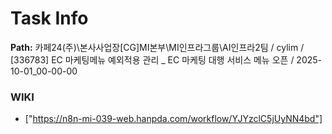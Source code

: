 # Task Info

**Path:** 카페24(주)\본사사업장\[CG]MI본부\MI인프라그룹\AI인프라2팀 / cylim / [336783] EC 마케팅메뉴 예외적용 관리 _ EC 마케팅 대행 서비스 메뉴 오픈 / 2025-10-01_00-00-00

### WIKI
- ["https://n8n-mi-039-web.hanpda.com/workflow/YJYzclC5jUyNN4bd"]


